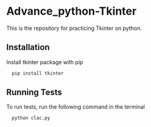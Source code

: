
# Advance_python-Tkinter

This is the repository for practicing Tkinter on python.


## Installation

Install tkinter package with pip

```bash
  pip install tkinter
```
    
## Running Tests

To run tests, run the following command in the
terminal

```bash
  python clac.py
```

